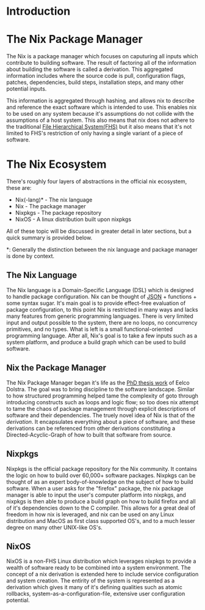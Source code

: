 # Introduction

# The Nix Package Manager

The Nix is a package manager which focuses on
caputuring all inputs which contribute to building software.
The result of factoring all of the information about building
the software is called a derivation. This aggregated information includes where
the source code is pull, configuration flags, patches,
dependencies, build steps, installation steps, and many other potential inputs.

This information is aggregated through hashing, and allows nix to
describe and reference the exact software which is intended to use.
This enables nix to be used on any system because it's assumptions
do not collide with the assumptions of a host system. This also means that
nix does not adhere to the traditional [File Hierarchical System(FHS)](https://en.wikipedia.org/wiki/Filesystem_Hierarchy_Standard)
but it also means that it's not limited to FHS's restriction of only having
a single variant of a piece of software.

# The Nix Ecosystem

There's roughly four layers of abstractions in the official nix ecosystem, these are:

- Nix(-lang)* - The nix language
- Nix - The package manager
- Nixpkgs - The package repository
- NixOS - A linux distribution built upon nixpkgs

All of these topic will be discussed in greater detail in later sections, but a 
quick summary is provided below.

*: Generally the distinction between the nix language and package manager is done
by context.

## The Nix Language

The Nix language is a Domain-Specific Language (DSL) which is designed to
handle package configuration. Nix can be thought of [JSON](https://en.wikipedia.org/wiki/JSON) + functions +
some syntax sugar. It's main goal is to provide effect-free evaluation of
package configuration, to this point Nix is restricted in many ways and lacks
many features from generic programming languages. There is very limited input and
output possible to the system, there are no loops, no concurrency primitives, and
no types. What is left is a small functional-oriented programming language. After all,
Nix's goal is to take a few inputs such as a system platform, and produce a build
graph which can be used to build software.

## Nix the Package Manager

The Nix Package Manager began it's life as the [PhD thesis work](https://edolstra.github.io/pubs/phd-thesis.pdf)
of Eelco Dolstra. The goal was to bring discipline to the software landscape. Similar to
how structured programming helped tame the complexity of goto through introducing constructs such
as loops and logic flow; so too does nix attempt to tame the chaos of package management
through explicit descriptions of software and their dependencies. The truely novel idea
of Nix is that of the *derivation*. It encapsulates everything about a piece of software,
and these derivations can be referenced from other derivations constituting a Directed-Acyclic-Graph
of how to built that software from source.

## Nixpkgs

Nixpkgs is the official package repository for the Nix community. It contains the logic
on how to build over 60,000+ software packages. Nixpkgs can be thought of as an
expert body-of-knowledge on the subject of how to build software. When a user
asks for the "firefox" package, the nix package manager is able to input the user's computer
platform into nixpkgs, and nixpkgs is then able to produce a build graph on
how to build firefox and all of it's dependencies down to the C compiler.
This allows for a great deal of freedom in how nix is leveraged, and nix can be used on any Linux distribution and MacOS as
first class supported OS's, and to a much lesser degree on many other UNIX-like OS's.

## NixOS

NixOS is a non-FHS Linux distribution which leverages nixpkgs to provide a wealth
of software ready to be combined into a system environment. The concept of a nix
derivation is extended here to include service configuration and system creation.
The entirity of the system is represented as a derivation which gives it many of
it's defining qualities such as atomic rollbacks, system-as-a-configuration-file,
extensive user configuration potential.
